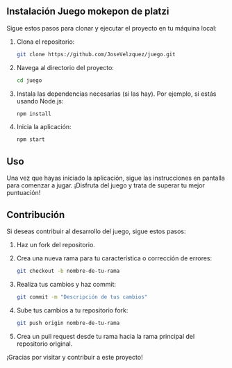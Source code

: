 ## Instalación Juego mokepon de platzi

Sigue estos pasos para clonar y ejecutar el proyecto en tu máquina local:

1. Clona el repositorio:

    ```bash
    git clone https://github.com/JoseVelzquez/juego.git
    ```

2. Navega al directorio del proyecto:

    ```bash
    cd juego
    ```

3. Instala las dependencias necesarias (si las hay). Por ejemplo, si estás usando Node.js:

    ```bash
    npm install
    ```

4. Inicia la aplicación:

    ```bash
    npm start
    ```

## Uso

Una vez que hayas iniciado la aplicación, sigue las instrucciones en pantalla para comenzar a jugar. ¡Disfruta del juego y trata de superar tu mejor puntuación!

## Contribución

Si deseas contribuir al desarrollo del juego, sigue estos pasos:

1. Haz un fork del repositorio.
2. Crea una nueva rama para tu característica o corrección de errores:

    ```bash
    git checkout -b nombre-de-tu-rama
    ```

3. Realiza tus cambios y haz commit:

    ```bash
    git commit -m "Descripción de tus cambios"
    ```

4. Sube tus cambios a tu repositorio fork:

    ```bash
    git push origin nombre-de-tu-rama
    ```

5. Crea un pull request desde tu rama hacia la rama principal del repositorio original.



¡Gracias por visitar y contribuir a este proyecto!
